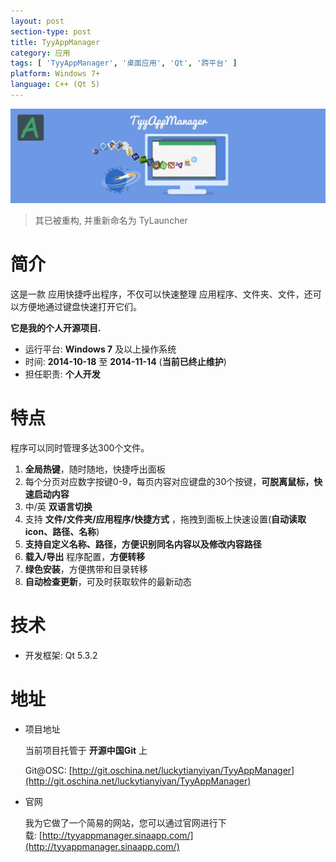 ```yaml
---
layout: post
section-type: post
title: TyyAppManager
category: 应用
tags: [ 'TyyAppManager', '桌面应用', 'Qt', '跨平台' ]
platform: Windows 7+
language: C++ (Qt 5)
---
```


![/img/post/WorksSample-6D-Space.jpg](/img/post/WorksSample-TyyAppManager.jpg)

> 其已被重构, 并重新命名为 TyLauncher

# 简介

这是一款 应用快捷呼出程序，不仅可以快速整理 应用程序、文件夹、文件，还可以方便地通过键盘快速打开它们。

**它是我的个人开源项目.**

- 运行平台: **Windows 7** 及以上操作系统
- 时间: **2014-10-18** 至 **2014-11-14** (**当前已终止维护**)
- 担任职责: **个人开发**

# 特点

程序可以同时管理多达300个文件。

1.  **全局热键**，随时随地，快捷呼出面板
2.  每个分页对应数字按键0-9，每页内容对应键盘的30个按键，**可脱离鼠标，快速启动内容**
3.  中/英 **双语言切换**
4.  支持 **文件/文件夹/应用程序/快捷方式** ，拖拽到面板上快速设置(**自动读取icon、路径、名称**)
5.  **支持自定义名称、路径，方便识别同名内容以及修改内容路径**
6.  **载入/导出** 程序配置，**方便转移**
7.  **绿色安装**，方便携带和目录转移
8.  **自动检查更新**，可及时获取软件的最新动态

# 技术

- 开发框架: Qt 5.3.2

<!-- more -->

# 地址

- 项目地址

	当前项目托管于 **开源中国Git** 上

	Git@OSC: [http://git.oschina.net/luckytianyiyan/TyyAppManager](http://git.oschina.net/luckytianyiyan/TyyAppManager)

- 官网

	我为它做了一个简易的网站，您可以通过官网进行下载: [http://tyyappmanager.sinaapp.com/](http://tyyappmanager.sinaapp.com/)
